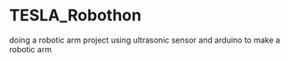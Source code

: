 # TESLA_Robothon
doing a robotic arm 
project using ultrasonic sensor and arduino to make a robotic arm

